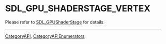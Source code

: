 # SDL_GPU_SHADERSTAGE_VERTEX

Please refer to [SDL_GPUShaderStage](SDL_GPUShaderStage) for details.

----
[CategoryAPI](CategoryAPI), [CategoryAPIEnumerators](CategoryAPIEnumerators)

